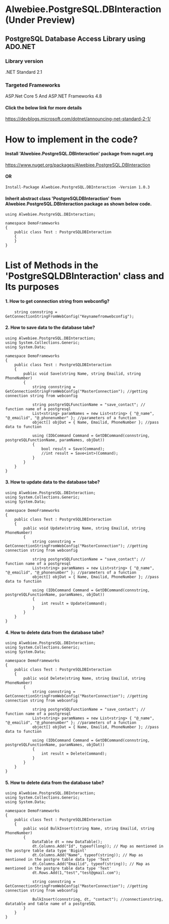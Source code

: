 # Alwebiee.PostgreSQL.DBInteraction (Under Preview)
## PostgreSQL Database Access Library using ADO.NET

### Library version
.NET Standard 2.1

### Targeted Frameworks
ASP.Net Core 5 And ASP.NET Frameworks 4.8

#### Click the below link for more details
https://devblogs.microsoft.com/dotnet/announcing-net-standard-2-1/

# How to implement in the code?

#### Install 'Alwebiee.PostgreSQL.DBInteraction' package from nuget.org
https://www.nuget.org/packages/Alwebiee.PostgreSQL.DBInteraction
#### OR
```
Install-Package Alwebiee.PostgreSQL.DBInteraction -Version 1.0.3
```

#### Inherit abstract class 'PostgreSQLDBInteraction' from Alwebiee.PostgreSQL.DBInteraction package as shown below code.
```
using Alwebiee.PostgreSQL.DBInteraction;

namespace DemoFrameworks
{
    public class Test : PostgreSQLDBInteraction
    {        
    }
}
```
# List of Methods in the 'PostgreSQLDBInteraction' class and Its purposes

#### 1. How to get connection string from webconfig?
```
    string connstring = GetConnectionStringFromWebConfig("Keynamefromwebconfig");
```

#### 2. How to save data to the database tabe?
```
using Alwebiee.PostgreSQL.DBInteraction;
using System.Collections.Generic;
using System.Data;

namespace DemoFrameworks
{
    public class Test : PostgreSQLDBInteraction
    {
        public void Save(string Name, string Emailid, string PhoneNumber)
        {
            string connstring = GetConnectionStringFromWebConfig("MasterConnection"); //getting connection string from webconfig

            string postgreSQLFunctionName = "save_contact"; // function name of a postgresql
            List<string> paramNames = new List<string> { "@_name", "@_emailid", "@_phonenumber" }; //parameters of a function
            object[] objDat = { Name, Emailid, PhoneNumber }; //pass data to function

            using (IDbCommand Command = GetDBCommand(connstring, postgreSQLFunctionName, paramNames, objDat))
            {
                bool result = Save(Command);
                //int result = Save<int>(Command);
            }
        }
    }
}
```
#### 3. How to update data to the database tabe?
```
using Alwebiee.PostgreSQL.DBInteraction;
using System.Collections.Generic;
using System.Data;

namespace DemoFrameworks
{
    public class Test : PostgreSQLDBInteraction
    {
        public void Update(string Name, string Emailid, string PhoneNumber)
        {
            string connstring = GetConnectionStringFromWebConfig("MasterConnection"); //getting connection string from webconfig

            string postgreSQLFunctionName = "save_contact"; // function name of a postgresql
            List<string> paramNames = new List<string> { "@_name", "@_emailid", "@_phonenumber" }; //parameters of a function
            object[] objDat = { Name, Emailid, PhoneNumber }; //pass data to function

            using (IDbCommand Command = GetDBCommand(connstring, postgreSQLFunctionName, paramNames, objDat))
            {
                int result = Update(Command);
            }
        }
    }
}
```


#### 4. How to delete data from the database tabe?
```
using Alwebiee.PostgreSQL.DBInteraction;
using System.Collections.Generic;
using System.Data;

namespace DemoFrameworks
{
    public class Test : PostgreSQLDBInteraction
    {
        public void Delete(string Name, string Emailid, string PhoneNumber)
        {
            string connstring = GetConnectionStringFromWebConfig("MasterConnection"); //getting connection string from webconfig

            string postgreSQLFunctionName = "save_contact"; // function name of a postgresql
            List<string> paramNames = new List<string> { "@_name", "@_emailid", "@_phonenumber" }; //parameters of a function
            object[] objDat = { Name, Emailid, PhoneNumber }; //pass data to function

            using (IDbCommand Command = GetDBCommand(connstring, postgreSQLFunctionName, paramNames, objDat))
            {
                int result = Delete(Command);
            }
        }
    }
}
```

#### 5. How to delete data from the database tabe?
```
using Alwebiee.PostgreSQL.DBInteraction;
using System.Collections.Generic;
using System.Data;

namespace DemoFrameworks
{
    public class Test : PostgreSQLDBInteraction
    {
        public void BulkInsert(string Name, string Emailid, string PhoneNumber)
        {
            DataTable dt = new DataTable();
            dt.Columns.Add("Id", typeof(long)); // Map as mentioned in the postgre table data type 'Bigint'
            dt.Columns.Add("Name", typeof(string)); // Map as mentioned in the postgre table data type 'Text'
            dt.Columns.Add("Emailid", typeof(string)); // Map as mentioned in the postgre table data type 'Text'
            dt.Rows.Add(1,"test","test@gmail.com");

            string connstring = GetConnectionStringFromWebConfig("MasterConnection"); //getting connection string from webconfig
            
            BulkInsert(connstring, dt, "contact"); //connectionstring, datatable and table name of a postgreSQL
        }
    }
}

```

